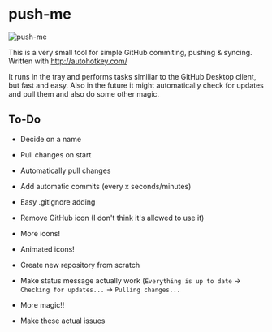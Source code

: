 # push-me

![push-me](https://cloud.githubusercontent.com/assets/2915643/12209620/8090325c-b654-11e5-9e39-39b4c5da2882.png)

This is a very small tool for simple GitHub commiting, pushing &amp; syncing.
Written with http://autohotkey.com/

It runs in the tray and performs tasks similiar to the GitHub Desktop client, but fast and easy.
Also in the future it might automatically check for updates and pull them and also do some other magic.

## To-Do

* Decide on a name

* Pull changes on start

* Automatically pull changes

* Add automatic commits (every x seconds/minutes)

* Easy .gitignore adding

* Remove GitHub icon (I don't think it's allowed to use it)

* More icons!

* Animated icons!

* Create new repository from scratch

* Make status message actually work (`Everything is up to date` → `Checking for updates...` → `Pulling changes...`

* More magic!!

* Make these actual issues
